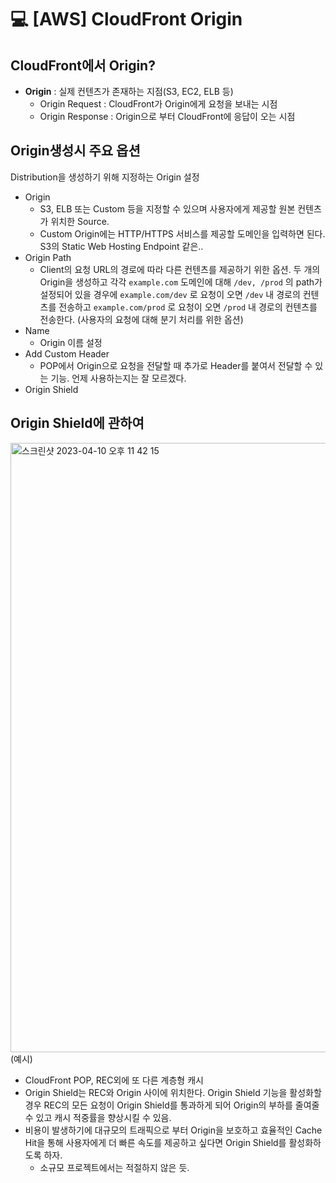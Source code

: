 💻 [AWS] CloudFront Origin
==============================
## CloudFront에서 Origin?
* **Origin** : 실제 컨텐츠가 존재하는 지점(S3, EC2, ELB 등)
  * Origin Request : CloudFront가 Origin에게 요청을 보내는 시점
  * Origin Response : Origin으로 부터 CloudFront에 응답이 오는 시점

## Origin생성시 주요 옵션

Distribution을 생성하기 위해 지정하는 Origin 설정

* Origin
  * S3, ELB 또는 Custom 등을 지정할 수 있으며 사용자에게 제공할 원본 컨텐츠가 위치한 Source.
  * Custom Origin에는 HTTP/HTTPS 서비스를 제공할 도메인을 입력하면 된다. S3의 Static Web Hosting Endpoint 같은..
* Origin Path
  * Client의 요청 URL의 경로에 따라 다른 컨텐츠를 제공하기 위한 옵션. 두 개의 Origin을 생성하고 각각 `example.com` 도메인에 대해 `/dev, /prod` 의 path가 설정되어 있을 경우에 `example.com/dev` 로 요청이 오면 `/dev` 내 경로의 컨텐츠를 전송하고 `example.com/prod` 로 요청이 오면 `/prod` 내 경로의 컨텐츠를 전송한다. (사용자의 요청에 대해 분기 처리를 위한 옵션)
* Name
  * Origin 이름 설정
* Add Custom Header
  * POP에서 Origin으로 요청을 전달할 때 추가로 Header를 붙여서 전달할 수 있는 기능. 언제 사용하는지는 잘 모르겠다.
* Origin Shield

## Origin Shield에 관하여

<img width="975" alt="스크린샷 2023-04-10 오후 11 42 15" src="https://user-images.githubusercontent.com/57285121/230924126-415d5e5d-33fa-451d-95f4-ff1ce262ee61.png">
(예시)

* CloudFront POP, REC외에 또 다른 계층형 캐시
* Origin Shield는 REC와 Origin 사이에 위치한다. Origin Shield 기능을 활성화할 경우 REC의 모든 요청이 Origin Shield를 통과하게 되어 Origin의 부하를 줄여줄 수 있고 캐시 적중률을 향상시킬 수 있음.
* 비용이 발생하기에 대규모의 트래픽으로 부터 Origin을 보호하고 효율적인 Cache Hit을 통해 사용자에게 더 빠른 속도를 제공하고 싶다면 Origin Shield를 활성화하도록 하자.
    * 소규모 프로젝트에서는 적절하지 않은 듯.


